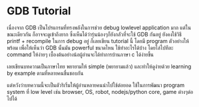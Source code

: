 # GDB Tutorial

เนื่องจาก GDB เป็นโปรแกรมที่ทรงพลังในการช่วย debug lowlevel application มาก แต่ในขณะเดียวกัน ก็อาจจะดูเข้าถึงยาก ซึ่งเห็นได้ว่ารุ่นน้องๆก็ยังกลัวที่จะใช้ GDB กันอยู่ ยังคงใช้วิธี printf + recompile ในการ debug อยู่ ก็เลยเขียน tutorial นี้ โดยมี program ตัวอย่างให้พร้อม เพื่อให้เห็นว่า GDB นั้นมัน powerful ขนาดไหน ใช้ทำอะไรได้บ้าง โดยไล่ไปทีละ command ให้ง่ายๆ เบื้องต้นอย่างน้อผู้อ่านจะได้ทำการบ้านภาษา c ได้ง่ายขึ้น  

เลยเขียนบทความเป็นภาษาไทย พยายามให้ simple (พยายามแล้ว) และทำให้ดูง่ายด้วย learning by example ตามที่หลายคนชื่นชอบกัน  

แต่หวังว่าบทความนี้จะเป็นตัวริเริ่มให้ผู้อ่านหลายคนนำไปใช้ต่อยอด ใช้ในการพัฒนา program system ที่ low level เช่น browser, OS, robot, nodejs/python core, game ต่างๆต่อไปได้
